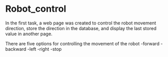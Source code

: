 # Robot_control
In the first task, a web page was created to control the robot movement direction, store the direction in the database, and display the last stored value in another page.

There are five options for controlling the movement of the robot
-forward
-backward
-left
-right
-stop
